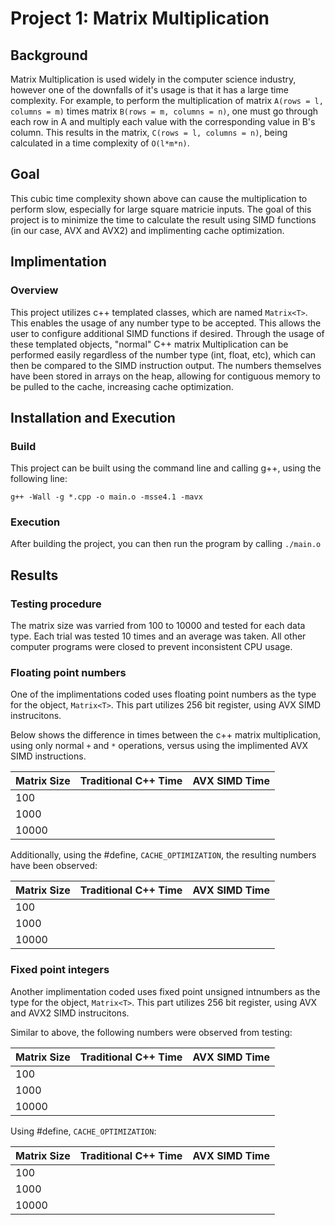 # Project 1: Matrix Multiplication

## Background

Matrix Multiplication is used widely in the computer science industry, however one of the downfalls of it's usage is that it has a large time complexity.
For example, to perform the multiplication of matrix ```A(rows = l, columns = m)``` times matrix ```B(rows = m, columns = n)```, one must go through each row in A and multiply each value with the corresponding value in B's column. This results in the matrix, ```C(rows = l, columns = n)```, being calculated in a time complexity of ```O(l*m*n)```. 

## Goal

This cubic time complexity shown above can cause the multiplication to perform slow, especially for large square matricie inputs. The goal of this project is to minimize the time to calculate the result using SIMD functions (in our case, AVX and AVX2) and implimenting cache optimization. 

## Implimentation

### Overview

This project utilizes c++ templated classes, which are named ```Matrix<T>```. This enables the usage of any number type to be accepted. This allows the user to configure additional SIMD functions if desired. Through the usage of these templated objects, "normal" C++ matrix Multiplication can be performed easily regardless of the number type (int, float, etc), which can then be compared to the SIMD instruction output. The numbers themselves have been stored in arrays on the heap, allowing for contiguous memory to be pulled to the cache, increasing cache optimization.

## Installation and Execution

### Build

This project can be built using the command line and calling g++, using the following line:

```g++ -Wall -g *.cpp -o main.o -msse4.1 -mavx```

### Execution

After building the project, you can then run the program by calling ```./main.o```

## Results

### Testing procedure 

The matrix size was varried from 100 to 10000 and tested for each data type. Each trial was tested 10 times and an average was taken. All other computer programs were closed to prevent inconsistent CPU usage.

### Floating point numbers

One of the implimentations coded uses floating point numbers as the type for the object, ```Matrix<T>```. This part utilizes 256 bit register, using AVX SIMD instrucitons.  

Below shows the difference in times between the c++ matrix multiplication, using only normal ```+``` and ```*``` operations, versus using the implimented AVX SIMD instructions.

| Matrix Size | Traditional C++ Time | AVX SIMD Time |
|-------------|----------------------|---------------|
| 100         |                      |               |
| 1000        |                      |               |
| 10000       |                      |               |

Additionally, using the #define, ```CACHE_OPTIMIZATION```, the resulting numbers have been observed:

| Matrix Size | Traditional C++ Time | AVX SIMD Time |
|-------------|----------------------|---------------|
| 100         |                      |               |
| 1000        |                      |               |
| 10000       |                      |               |

### Fixed point integers

Another implimentation coded uses fixed point unsigned intnumbers as the type for the object, ```Matrix<T>```. This part utilizes 256 bit register, using AVX and AVX2 SIMD instrucitons. 

Similar to above, the following numbers were observed from testing:

| Matrix Size | Traditional C++ Time | AVX SIMD Time |
|-------------|----------------------|---------------|
| 100         |                      |               |
| 1000        |                      |               |
| 10000       |                      |               |

Using #define, ```CACHE_OPTIMIZATION```:


| Matrix Size | Traditional C++ Time | AVX SIMD Time |
|-------------|----------------------|---------------|
| 100         |                      |               |
| 1000        |                      |               |
| 10000       |                      |               |